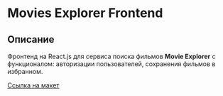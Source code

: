 # Movies Explorer Frontend

## Описание

Фронтенд на React.js для сервиса поиска фильмов **Movie Explorer** с функционалом: авторизации пользователей, сохранения фильмов в избранном.

[Ссылка на макет](https://disk.yandex.ru/d/rs3CGDkV1hm6fg)